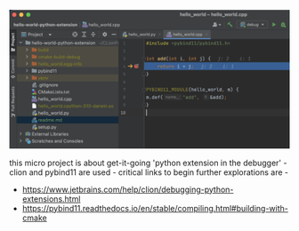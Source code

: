 ![intro](./docs/intro.png)

this micro project is about get-it-going 'python extension in the debugger' - clion and pybind11 are used - critical links to begin further explorations are - 

- https://www.jetbrains.com/help/clion/debugging-python-extensions.html 
- https://pybind11.readthedocs.io/en/stable/compiling.html#building-with-cmake 


